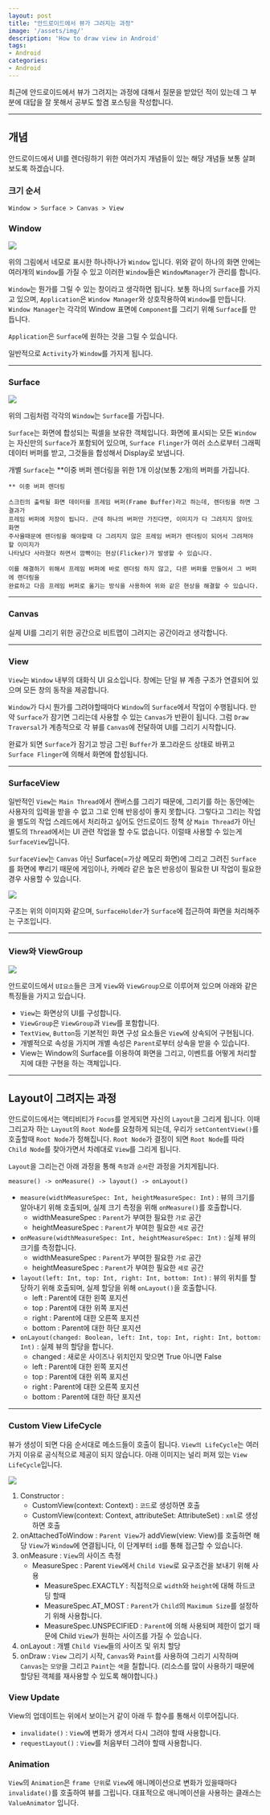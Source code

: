 ```yaml
---
layout: post
title: "안드로이드에서 뷰가 그려지는 과정"
image: '/assets/img/'
description: 'How to draw view in Android'
tags:
- Android
categories:
- Android
---
```


최근에 안드로이드에서 뷰가 그려지는 과정에 대해서 질문을 받았던 적이 있는데 그 부분에 대답을 
잘 못해서 공부도 할겸 포스팅을 작성합니다.

---

## 개념

안드로이드에서 UI를 렌더링하기 위한 여러가지 개념들이 있는 해당 개념들 보통 살펴보도록 하겠습니다.

### 크기 순서

```
Window > Surface > Canvas > View 
```

### Window

![](https://miro.medium.com/max/2160/1*GqBKZVXpY-0dqwoY24PzyQ.png)

위의 그림에서 네모로 표시한 하나하나가 `Window` 입니다. 위와 같이 하나의 화면 안에는 여러개의
`Window`를 가질 수 있고 이러한 `Window`들은 `WindowManager`가 관리를 합니다.

`Window`는 뭔가를 그릴 수 있는 창이라고 생각하면 됩니다. 보통 하나의 `Surface`를 가지고 있으며,
`Application`은 `Window Manager`와 상호작용하여 `Window`를 만듭니다. 
`Window Manager`는 각각의 Window 표면에 `Component`를 그리기 위해 `Surface`를 만듭니다.

`Application`은 `Surface`에 원하는 것을 그릴 수 있습니다.

일반적으로 `Activity`가 `Window`를 가지게 됩니다.

---

### Surface

![](https://miro.medium.com/max/2160/1*z15f9yf-mMXlC_dyFZc9Ig.png)

위의 그림처럼 각각의 `Window`는 `Surface`를 가집니다.

`Surface`는 화면에 합성되는 픽셀을 보유한 객체입니다. 화면에 표시되는 모든 `Window`는 
자신만의 `Surface`가 포함되어 있으며, `Surface Flinger`가 여러 소스로부터 그래픽 데이터 버퍼를 받고,
그것들을 합성해서 Display로 보냅니다.

개별 `Surface`는 **이중 버퍼 렌더링을 위한 1개 이상(보통 2개)의 버퍼를 가집니다.

```
** 이중 버퍼 렌더링

스크린의 출력될 화면 데이터를 프레임 버퍼(Frame Buffer)라고 하는데, 렌더링을 하면 그 결과가
프레임 버퍼에 저장이 됩니다. 근데 하나의 버퍼만 가진다면, 이미지가 다 그려지지 않아도 화면
주사율때문에 렌더링을 해야할때 다 그려지지 않은 프레임 버퍼가 렌더링이 되어서 그려져야 할 이미지가
나타났다 사라졌다 하면서 깜빡이는 현상(Flicker)가 발생할 수 있습니다.

이를 해결하기 위해서 프레임 버퍼에 바로 렌더링 하지 않고, 다른 버퍼를 만들어서 그 버퍼에 렌더링을
완료하고 다음 프레임 버퍼로 옮기는 방식을 사용하여 위와 같은 현상을 해결할 수 있습니다. 
```

---

### Canvas

실제 UI를 그리기 위한 공간으로 비트맵이 그려지는 공간이라고 생각합니다.

---

### View

`View`는 `Window` 내부의 대화식 UI 요소입니다. 창에는 단일 뷰 계층 구조가 연결되어 있으며 모든 창의 동작을 제공합니다. 

`Window`가 다시 뭔가를 그려야할때마다 `Window`의 `Surface`에서 작업이 수행됩니다. 만약 `Surface`가 잠기면
그리는데 사용할 수 있는 `Canvas`가 반환이 됩니다. 그럼 `Draw Traversal`가 계층적으로 각 뷰를 `Canvas`에 전달하여
UI를 그리기 시작합니다.

완료가 되면 `Surface`가 잠기고 방금 그린 `Buffer`가 포그라운드 상태로 바뀌고 `Surface Flinger`에 의해서 화면에 합성됩니다.

---

### SurfaceView

일반적인 `View`는 `Main Thread`에서 캔버스를 그리기 때문에, 그리기를 하는 동안에는 사용자의
입력을 받을 수 없고 그로 인해 반응성이 좋지 못합니다. 그렇다고 그리는 작업을 별도의 작업 스레드에서
처리하고 싶어도 안드로이드 정책 상 `Main Thread`가 아닌 별도의 `Thread`에서는 UI 관련 작업을
할 수도 없습니다. 이럴때 사용할 수 있는게 `SurfaceView`입니다. 

`SurfaceView`는 `Canvas` 아닌 Surface(=가상 메모리 화면)에 그리고 그려진 `Surface`를 화면에 뿌리기 때문에
게임이나, 카메라 같은 높은 반응성이 필요한 UI 작업이 필요한 경우 사용할 수 있습니다.

![](https://miro.medium.com/max/3860/1*lkIO9z94CxTvgqPJGKLcMQ.png)

구조는 위의 이미지와 같으며, `SurfaceHolder`가 `Surface`에 접근하여 화면을 처리해주는 구조입니다.

---

### View와 ViewGroup

![](http://cdn.learncomputer.com/wp-content/uploads/2012/01/image0033.png)

안드로이드에서 `UI요소`들은 크게 `View`와 `ViewGroup`으로 이루어져 있으며 아래와 같은 특징들을 가지고 있습니다.

- `View`는 화면상의 UI를 구성합니다.
- `ViewGroup`은 `ViewGroup`과 `View`를 포함합니다.
-  `TextView`, `Button`등 기본적인 화면 구성 요소들은 `View`에 상속되어 구현됩니다.
- 개별적으로 속성을 가지며 개별 속성은 `Parent`로부터 상속을 받을 수 있습니다.
- View는 Window의 Surface를 이용하여 화면을 그리고, 이벤트를 어떻게 처리할지에 대한 구현을 하는 객체입니다. 

---

## Layout이 그려지는 과정

안드로이드에서는 액티비티가 `Focus`를 얻게되면 자신의 `Layout`을 그리게 됩니다. 이때 그리고자 하는
`Layout`의 `Root Node`를 요청하게 되는데, 우리가 `setContentView()`를 호출할때 `Root Node`가
정해집니다. `Root Node`가 결정이 되면 `Root Node`를 따라 `Child Node`를 찾아가면서 차례대로 `View`를 그리게 됩니다.

`Layout`을 그리는건 아래 과정을 통해 `측정`과 `순서`란 과정을 거치게됩니다.

```
measure() -> onMeasure() -> layout() -> onLayout()
```

- `measure(widthMeasureSpec: Int, heightMeasureSpec: Int)` : 뷰의 크기를 알아내기 위해 호출되며, 실제 크기 측정을 위해 `onMeasure()`를 호출합니다.
    - widthMeasureSpec : `Parent`가 부여한 필요한 `가로` 공간
    - heightMeasureSpec : `Parent`가 부여한 필요한 `세로` 공간
- `onMeasure(widthMeasureSpec: Int, heightMeasureSpec: Int)` : 실제 뷰의 크기를 측정합니다.
    - widthMeasureSpec : `Parent`가 부여한 필요한 `가로` 공간
    - heightMeasureSpec : `Parent`가 부여한 필요한 `세로` 공간
- `layout(left: Int, top: Int, right: Int, bottom: Int)` : 뷰의 위치를 할당하기 위해 호출되며, 실제 할당을 위해 `onLayout()`을 호출합니다.
    - left : Parent에 대한 왼쪽 포지션
    - top : Parent에 대한 위쪽 포지션
    - right : Parent에 대한 오른쪽 포지션
    - bottom : Parent에 대한 하단 포지션    
- `onLayout(changed: Boolean, left: Int, top: Int, right: Int, bottom: Int)` : 실제 뷰의 할당을 합니다.
    - changed : 새로운 사이즈나 위치인지 맞으면 True 아니면 False 
    - left : Parent에 대한 왼쪽 포지션
    - top : Parent에 대한 위쪽 포지션
    - right : Parent에 대한 오른쪽 포지션
    - bottom : Parent에 대한 하단 포지션

---

### Custom View LifeCycle

뷰가 생성이 되면 다음 순서대로 메소드들이 호출이 됩니다. `View의 LifeCycle`는 여러가지 이유로 
공식적으로 제공이 되지 않습니다. 아래 이미지는 널리 퍼져 있는 `View LifeCycle`입니다.

![](https://miro.medium.com/max/692/1*abc0UlGj1myFD0eph4pZjQ.png)

1. Constructor : 
    - CustomView(context: Context) : `코드`로 생성하면 호출
    - CustomView(context: Context, attributeSet: AttributeSet) : `xml`로 생성하면 호출
2. onAttachedToWindow : `Parent View`가 addView(view: View)를 호출하면 해당 `View`가 `Window`에 연결됩니다, 이 단계부터 `id`를 통해 접근할 수 있습니다.
3. onMeasure : `View`의 사이즈 측정
    - MeasureSpec : Parent `View`에서 `Child View`로 요구조건을 보내기 위해 사용
        - MeasureSpec.EXACTLY : 직접적으로 `width`와 `height`에 대해 하드코딩 할때
        - MeasureSpec.AT_MOST : `Parent`가 `Child`의 `Maximum Size`를 설정하기 위해 사용합니다.
        - MeasureSpec.UNSPECIFIED : `Parent`에 의해 사용되며 제한이 없기 때문에 Child `View`가 원하는 사이즈를 가질 수 있습니다. 
4. onLayout : 개별 `Child View`들의 사이즈 및 위치 할당
5. onDraw : `View` 그리기 시작, `Canvas`와 `Paint`를 사용하여 그리기 시작하며 `Canvas`는 `모양`을 그리고 `Paint`는 `색`을 칠합니다.
(리소스를 많이 사용하기 때문에 할당된 객체를 재사용할 수 있도록 해야합니다.)

### View Update

View의 업데이트는 위에서 보이는거 같이 아래 두 함수를 통해서 이루어집니다.

- `invalidate()` : `View`에 변화가 생겨서 다시 그려야 할때 사용합니다.
- `requestLayout()` : `View`를 처음부터 그려야 할때 사용합니다.

### Animation

`View`의 `Animation`은 `frame 단위`로 `View`에 애니메이션으로 변화가 있을때마다 `invalidate()`를
호출하여 뷰를 그립니다. 대표적으로 애니메이션을 사용하는 클래스는 `ValueAnimator` 입니다.
